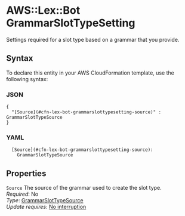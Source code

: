 # AWS::Lex::Bot GrammarSlotTypeSetting<a name="aws-properties-lex-bot-grammarslottypesetting"></a>

Settings required for a slot type based on a grammar that you provide\.

## Syntax<a name="aws-properties-lex-bot-grammarslottypesetting-syntax"></a>

To declare this entity in your AWS CloudFormation template, use the following syntax:

### JSON<a name="aws-properties-lex-bot-grammarslottypesetting-syntax.json"></a>

```
{
  "[Source](#cfn-lex-bot-grammarslottypesetting-source)" : GrammarSlotTypeSource
}
```

### YAML<a name="aws-properties-lex-bot-grammarslottypesetting-syntax.yaml"></a>

```
  [Source](#cfn-lex-bot-grammarslottypesetting-source): 
    GrammarSlotTypeSource
```

## Properties<a name="aws-properties-lex-bot-grammarslottypesetting-properties"></a>

`Source`  <a name="cfn-lex-bot-grammarslottypesetting-source"></a>
The source of the grammar used to create the slot type\.  
*Required*: No  
*Type*: [GrammarSlotTypeSource](aws-properties-lex-bot-grammarslottypesource.md)  
*Update requires*: [No interruption](https://docs.aws.amazon.com/AWSCloudFormation/latest/UserGuide/using-cfn-updating-stacks-update-behaviors.html#update-no-interrupt)